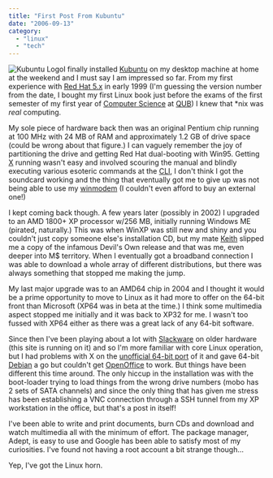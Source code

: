 ```yaml
---
title: "First Post From Kubuntu"
date: "2006-09-13"
category:
  - "linux"
  - "tech"
---
```


![Kubuntu Logo](/wp-content/uploads/2006/09/kubuntu-logo.jpg "Kubuntu Logo")I finally installed [Kubuntu](http://www.kubuntu.org/) on my desktop machine at home at the weekend and I must say I am impressed so far. From my first experience with [Red Hat 5.x](http://www.redhat.com/about/corporate/timeline.html) in early 1999 (I'm guessing the version number from the date, I bought my first Linux book just before the exams of the first semester of my first year of [Computer Science](http://www.cs.qub.ac.uk/) at [QUB](http://www.qub.ac.uk/)) I knew that \*nix was _real_ computing.

My sole piece of hardware back then was an original Pentium chip running at 100 MHz with 24 MB of RAM and approximately 1.2 GB of drive space (could be wrong about that figure.) I can vaguely remember the joy of partitioning the drive and getting Red Hat dual-booting with Win95. Getting [X](http://en.wikipedia.org/wiki/X_Window_System) running wasn't easy and involved scouring the manual and blindly executing various esoteric commands at the [CLI](http://en.wikipedia.org/wiki/Command_line_interface), I don't think I got the soundcard working and the thing that eventually got me to give up was not being able to use my [winmodem](http://en.wikipedia.org/wiki/Winmodem) (I couldn't even afford to buy an external one!)

I kept coming back though. A few years later (possibly in 2002) I upgraded to an AMD 1800+ XP processor w/256 MB, initially running Windows ME (pirated, naturally.) This was when WinXP was still new and shiny and you couldn't just copy someone else's installation CD, but my mate [Keith](http://skryshof.com/) slipped me a copy of the infamous Devil's Own release and that was me, even deeper into M$ territory. When I eventually got a broadband connection I was able to download a whole array of different distributions, but there was always something that stopped me making the jump.

My last major upgrade was to an AMD64 chip in 2004 and I thought it would be a prime opportunity to move to Linux as it had more to offer on the 64-bit front than Microsoft (XP64 was in beta at the time.) I think some multimedia aspect stopped me initially and it was back to XP32 for me. I wasn't too fussed with XP64 either as there was a great lack of any 64-bit software.

Since then I've been playing about a lot with [Slackware](http://slackware.com/) on older hardware (this site is running on it) and so I'm more familiar with core Linux operation, but I had problems with X on the [unofficial 64-bit port](http://slamd64.com/) of it and gave 64-bit [Debian](http://www.debian.org/) a go but couldn't get [OpenOffice](http://www.openoffice.org/) to work. But things have been different this time around. The only hiccup in the installation was with the boot-loader trying to load things from the wrong drive numbers (mobo has 2 sets of SATA channels) and since the only thing that has given me stress has been establishing a VNC connection through a SSH tunnel from my XP workstation in the office, but that's a post in itself!

I've been able to write and print documents, burn CDs and download and watch multimedia all with the minimum of effort. The package manager, Adept, is easy to use and Google has been able to satisfy most of my curiosities. I've found not having a root account a bit strange though...

Yep, I've got the Linux horn.
